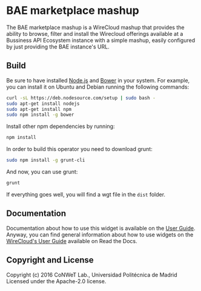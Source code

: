 BAE marketplace mashup
======================

The BAE marketplace mashup is a WireCloud mashup that provides the ability to browse, filter and install the Wirecloud offerings available at a Bussiness API Ecosystem instance with a simple mashup, easily configured by just providing the BAE instance's URL.

Build
-----

Be sure to have installed [Node.js](http://node.js) and [Bower](http://bower.io) in your system. For example, you can install it on Ubuntu and Debian running the following commands:

```bash
curl -sL https://deb.nodesource.com/setup | sudo bash -
sudo apt-get install nodejs
sudo apt-get install npm
sudo npm install -g bower
```

Install other npm dependencies by running:

```bash
npm install
```

In order to build this operator you need to download grunt:

```bash
sudo npm install -g grunt-cli
```

And now, you can use grunt:

```bash
grunt
```

If everything goes well, you will find a wgt file in the `dist` folder.

## Documentation

Documentation about how to use this widget is available on the
[User Guide](src/doc/userguide.md). Anyway, you can find general information
about how to use widgets on the
[WireCloud's User Guide](https://wirecloud.readthedocs.io/en/stable/user_guide/)
available on Read the Docs.

## Copyright and License

Copyright (c) 2016 CoNWeT Lab., Universidad Politécnica de Madrid
Licensed under the Apache-2.0 license.
